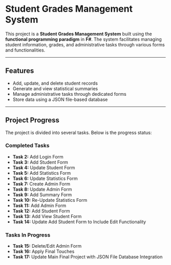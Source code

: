 # Student Grades Management System

This project is a **Student Grades Management System** built using the **functional programming paradigm** in **F#**. The system facilitates managing student information, grades, and administrative tasks through various forms and functionalities.

---

## Features
- Add, update, and delete student records
- Generate and view statistical summaries
- Manage administrative tasks through dedicated forms
- Store data using a JSON file-based database

---

## Project Progress
The project is divided into several tasks. Below is the progress status:

### Completed Tasks
- **Task 2:** Add Login Form
- **Task 3:** Add Student Form
- **Task 4:** Update Student Form
- **Task 5:** Add Statistics Form
- **Task 6:** Update Statistics Form
- **Task 7:** Create Admin Form
- **Task 8:** Update Admin Form
- **Task 9:** Add Summary Form
- **Task 10:** Re-Update Statistics Form
- **Task 11:** Add Admin Form
- **Task 12:** Add Student Form
- **Task 13:** Add View Student Form
- **Task 14:** Update Add Student Form to Include Edit Functionality


### Tasks In Progress
- **Task 15:** Delete/Edit Admin Form
- **Task 16:** Apply Final Touches
- **Task 17:** Update Main Final Project with JSON File Database Integration
